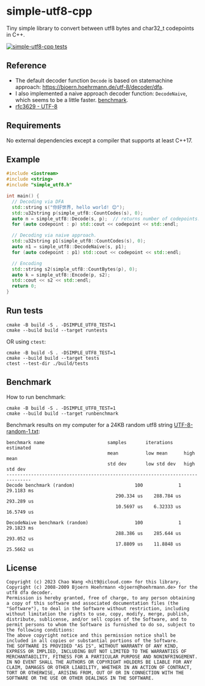 simple-utf8-cpp
===============

Tiny simple library to convert between utf8 bytes and char32_t codepoints in C++.

[![simple-utf8-cpp tests](https://github.com/hit9/simple-utf8-cpp/actions/workflows/tests.yml/badge.svg)](https://github.com/hit9/simple-utf8-cpp/actions/workflows/tests.yml)

Reference
---------

- The default decoder function `Decode` is based on statemachine approach: https://bjoern.hoehrmann.de/utf-8/decoder/dfa.
- I also implemented a naive approach decoder function: `DecodeNaive`, which seems to be a little faster. [benchmark](#benchmark).
- [rfc3629 - UTF-8](https://datatracker.ietf.org/doc/html/rfc3629)

Requirements
------------

No external dependencies except a compiler that supports at least C++17.

Example
-------

```cpp
#include <iostream>
#include <string>
#include "simple_utf8.h"

int main() {
  // Decoding via DFA
  std::string s("你好世界, hello world! 😊");
  std::u32string p(simple_utf8::CountCodes(s), 0);
  auto n = simple_utf8::Decode(s, p);  // returns number of codepoints.
  for (auto codepoint : p) std::cout << codepoint << std::endl;

  // Decoding via naive approach.
  std::u32string p1(simple_utf8::CountCodes(s), 0);
  auto n1 = simple_utf8::DecodeNaive(s, p1);
  for (auto codepoint : p1) std::cout << codepoint << std::endl;

  // Encoding
  std::string s2(simple_utf8::CountBytes(p), 0);
  auto k = simple_utf8::Encode(p, s2);
  std::cout << s2 << std::endl;
  return 0;
}
```

Run tests
---------

```
cmake -B build -S . -DSIMPLE_UTF8_TEST=1
cmake --build build --target runtests
```

OR using `ctest`:

```
cmake -B build -S . -DSIMPLE_UTF8_TEST=1
cmake --build build --target tests
ctest --test-dir ./build/tests
```

Benchmark
---------

How to run benchmark:

```
cmake -B build -S . -DSIMPLE_UTF8_TEST=1
cmake --build build --target runbenchmark
```

Benchmark results on my computer for a 24KB random utf8 string
[UTF-8-random-1.txt](tests/data/UTF-8-random-1.txt):

```
benchmark name                       samples       iterations    estimated
                                     mean          low mean      high mean
                                     std dev       low std dev   high std dev
-------------------------------------------------------------------------------
Decode benchmark (random)                      100             1    29.1183 ms
                                        290.334 us    288.784 us    293.289 us
                                        10.5697 us    6.32333 us    16.5749 us

DecodeNaive benchmark (random)                 100             1    29.1823 ms
                                        288.386 us    285.644 us    293.052 us
                                        17.8809 us    11.8848 us    25.5662 us

```

License
-------

```
Copyright (c) 2023 Chao Wang <hit9@icloud.com> for this library.
Copyright (c) 2008-2009 Bjoern Hoehrmann <bjoern@hoehrmann.de> for the utf8 dfa decoder.
Permission is hereby granted, free of charge, to any person obtaining a copy of this software and associated documentation files (the "Software"), to deal in the Software without restriction, including without limitation the rights to use, copy, modify, merge, publish, distribute, sublicense, and/or sell copies of the Software, and to permit persons to whom the Software is furnished to do so, subject to the following conditions:
The above copyright notice and this permission notice shall be included in all copies or substantial portions of the Software.
THE SOFTWARE IS PROVIDED "AS IS", WITHOUT WARRANTY OF ANY KIND, EXPRESS OR IMPLIED, INCLUDING BUT NOT LIMITED TO THE WARRANTIES OF MERCHANTABILITY, FITNESS FOR A PARTICULAR PURPOSE AND NONINFRINGEMENT. IN NO EVENT SHALL THE AUTHORS OR COPYRIGHT HOLDERS BE LIABLE FOR ANY CLAIM, DAMAGES OR OTHER LIABILITY, WHETHER IN AN ACTION OF CONTRACT, TORT OR OTHERWISE, ARISING FROM, OUT OF OR IN CONNECTION WITH THE SOFTWARE OR THE USE OR OTHER DEALINGS IN THE SOFTWARE.
```

